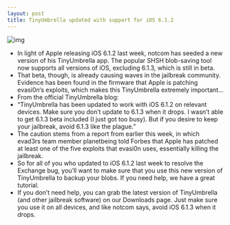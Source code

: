 ```yaml
---
layout: post
title: TinyUmbrella updated with support for iOS 6.1.2
---
```

![img](http://media.idownloadblog.com/wp-content/uploads/2012/02/shsh-tinyumbrella.jpg)
* In light of Apple releasing iOS 6.1.2 last week, notcom has seeded a new version of his TinyUmbrella app. The popular SHSH blob-saving tool now supports all versions of iOS, excluding 6.1.3, which is still in beta.
* That beta, though, is already causing waves in the jailbreak community. Evidence has been found in the firmware that Apple is patching evasi0n‘s exploits, which makes this TinyUmbrella extremely important…
* From the official TinyUmbrella blog:
* “TinyUmbrella has been updated to work with iOS 6.1.2 on relevant devices. Make sure you don’t update to 6.1.3 when it drops. I wasn’t able to get 6.1.3 beta included (I just got too busy). But if you desire to keep your jailbreak, avoid 6.1.3 like the plague.”
* The caution stems from a report from earlier this week, in which evad3rs team member planetbeing told Forbes that Apple has patched at least one of the five exploits that evasi0n uses, essentially killing the jailbreak.
* So for all of you who updated to iOS 6.1.2 last week to resolve the Exchange bug, you’ll want to make sure that you use this new version of TinyUmbrella to backup your blobs. If you need help, we have a great tutorial.
* If you don’t need help, you can grab the latest version of TinyUmbrella (and other jailbreak software) on our Downloads page. Just make sure you use it on all devices, and like notcom says, avoid iOS 6.1.3 when it drops.


